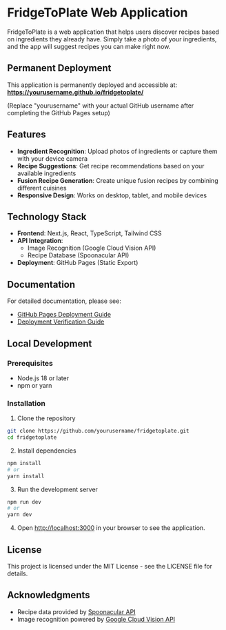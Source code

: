 # FridgeToPlate Web Application

FridgeToPlate is a web application that helps users discover recipes based on ingredients they already have. Simply take a photo of your ingredients, and the app will suggest recipes you can make right now.

## Permanent Deployment

This application is permanently deployed and accessible at:
**https://yourusername.github.io/fridgetoplate/**

(Replace "yourusername" with your actual GitHub username after completing the GitHub Pages setup)

## Features

- **Ingredient Recognition**: Upload photos of ingredients or capture them with your device camera
- **Recipe Suggestions**: Get recipe recommendations based on your available ingredients
- **Fusion Recipe Generation**: Create unique fusion recipes by combining different cuisines
- **Responsive Design**: Works on desktop, tablet, and mobile devices

## Technology Stack

- **Frontend**: Next.js, React, TypeScript, Tailwind CSS
- **API Integration**: 
  - Image Recognition (Google Cloud Vision API)
  - Recipe Database (Spoonacular API)
- **Deployment**: GitHub Pages (Static Export)

## Documentation

For detailed documentation, please see:

- [GitHub Pages Deployment Guide](./GITHUB_PAGES_DEPLOYMENT.md)
- [Deployment Verification Guide](./DEPLOYMENT_VERIFICATION.md)

## Local Development

### Prerequisites

- Node.js 18 or later
- npm or yarn

### Installation

1. Clone the repository
```bash
git clone https://github.com/yourusername/fridgetoplate.git
cd fridgetoplate
```

2. Install dependencies
```bash
npm install
# or
yarn install
```

3. Run the development server
```bash
npm run dev
# or
yarn dev
```

4. Open [http://localhost:3000](http://localhost:3000) in your browser to see the application.

## License

This project is licensed under the MIT License - see the LICENSE file for details.

## Acknowledgments

- Recipe data provided by [Spoonacular API](https://spoonacular.com/food-api)
- Image recognition powered by [Google Cloud Vision API](https://cloud.google.com/vision)
